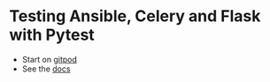 # Testing Ansible, Celery and Flask with Pytest

* Start on [gitpod](https://gitpod.io/#https://github.com/joejcollins/captain-black)
* See the [docs](https://joejcollins.github.io/captain-black/)
